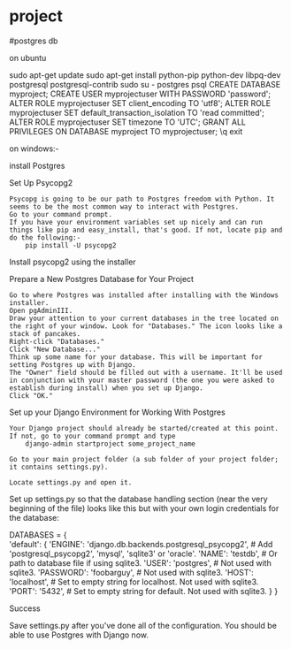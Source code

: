 # project

#postgres db

on ubuntu

sudo apt-get update
sudo apt-get install python-pip python-dev libpq-dev postgresql postgresql-contrib
sudo su - postgres
psql
CREATE DATABASE myproject;
CREATE USER myprojectuser WITH PASSWORD 'password';
ALTER ROLE myprojectuser SET client_encoding TO 'utf8';
ALTER ROLE myprojectuser SET default_transaction_isolation TO 'read committed';
ALTER ROLE myprojectuser SET timezone TO 'UTC';
GRANT ALL PRIVILEGES ON DATABASE myproject TO myprojectuser;
\q
exit


on windows:-

install Postgres

Set Up Psycopg2

   	Psycopg is going to be our path to Postgres freedom with Python. It seems to be the most common way to interact with Postgres.
   	Go to your command prompt.
   	If you have your environment variables set up nicely and can run things like pip and easy_install, that's good. If not, locate pip and do the following:-
		pip install -U psycopg2

Install psycopg2 using the installer

Prepare a New Postgres Database for Your Project

   	Go to where Postgres was installed after installing with the Windows installer.
   	Open pgAdminIII.
   	Draw your attention to your current databases in the tree located on the right of your window. Look for "Databases." The icon looks like a stack of pancakes.
   	Right-click "Databases."
   	Click "New Database..."
   	Think up some name for your database. This will be important for setting Postgres up with Django.
   	The "Owner" field should be filled out with a username. It'll be used in conjunction with your master password (the one you were asked to establish during install) when you set up Django.
   	Click "OK."

Set up your Django Environment for Working With Postgres

   	Your Django project should already be started/created at this point. If not, go to your command prompt and type
		django-admin startproject some_project_name

   	Go to your main project folder (a sub folder of your project folder; it contains settings.py).

   	Locate settings.py and open it.

Set up settings.py so that the database handling section (near the very beginning of the file) looks like this but with your own login credentials for the database:

DATABASES = {  
    'default': {
        'ENGINE': 'django.db.backends.postgresql_psycopg2', # Add 'postgresql_psycopg2', 'mysql', 'sqlite3' or 'oracle'.
        'NAME': 'testdb',                      # Or path to database file if using sqlite3.
        'USER': 'postgres',                      # Not used with sqlite3.
        'PASSWORD': 'foobarguy',                  # Not used with sqlite3.
        'HOST': 'localhost',                      # Set to empty string for localhost. Not used with sqlite3.
        'PORT': '5432',                      # Set to empty string for default. Not used with sqlite3.
    }
}

Success

Save settings.py after you've done all of the configuration. You should be able to use Postgres with Django now.
